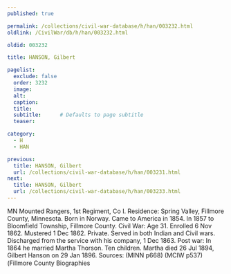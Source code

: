 ```yaml
---
published: true

permalink: /collections/civil-war-database/h/han/003232.html
oldlink: /CivilWar/db/h/han/003232.html

oldid: 003232

title: HANSON, Gilbert

pagelist:
  exclude: false
  order: 3232
  image: 
  alt:
  caption:
  title:
  subtitle:      # Defaults to page subtitle
  teaser:

category: 
  - H 
  - HAN

previous:
  title: HANSON, Gilbert
  url: /collections/civil-war-database/h/han/003231.html  
next:
  title: HANSON, Gilbert
  url: /collections/civil-war-database/h/han/003233.html   
---
```

MN Mounted Rangers, 1st Regiment, Co I. Residence: Spring Valley, Fillmore County, Minnesota. Born in Norway. Came to America in 1854. In 1857 to Bloomfield Township, Fillmore County. Civil War: Age 31. Enrolled 6 Nov 1862. Mustered 1 Dec 1862. Private. Served in both Indian and Civil wars. Discharged from the service with his company, 1 Dec 1863. Post war: In 1864 he married Martha Thorson. Ten children. Martha died 26 Jul 1894, Gilbert Hanson on 29 Jan 1896. Sources: (MINN p668) (MCIW p537) (&#147;Fillmore County Biographies&#148;